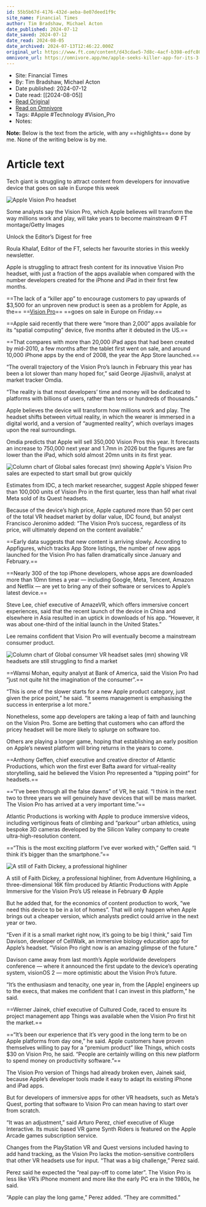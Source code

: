 ```yaml
---
id: 55b5b67d-4176-432d-aeba-8e07deed1f9c
site_name: Financial Times
author: Tim Bradshaw, Michael Acton
date_published: 2024-07-12
date_saved: 2024-07-12
date_read: 2024-08-05
date_archived: 2024-07-13T12:46:22.000Z
original_url: https://www.ft.com/content/d43cdae5-7d8c-4acf-b398-edfc8063a096
omnivore_url: https://omnivore.app/me/apple-seeks-killer-app-for-its-3-500-vision-pro-headset-190a7a79b86
---
```


 - Site: Financial Times
 - By: Tim Bradshaw, Michael Acton
 - Date published: 2024-07-12
 - Date read: [[2024-08-05]]
 - [Read Original](https://www.ft.com/content/d43cdae5-7d8c-4acf-b398-edfc8063a096)
 - [Read on Omnivore](https://omnivore.app/me/apple-seeks-killer-app-for-its-3-500-vision-pro-headset-190a7a79b86)
 - Tags:  #Apple  #Technology  #Vision_Pro 
 - Notes: 

**Note:** Below is the text from the article, with any ==highlights== done by me. None of the writing below is by me.

# Article text
Tech giant is struggling to attract content from developers for innovative device that goes on sale in Europe this week

![Apple Vision Pro headset](https://proxy-prod.omnivore-image-cache.app/2048x1152,s--gAl3R1fKzh-qycnk34OqPZTA_9nB0Dv8TFI_P5Zig/https://www.ft.com/__origami/service/image/v2/images/raw/https%3A%2F%2Fd1e00ek4ebabms.cloudfront.net%2Fproduction%2Faf7d2b90-6022-4575-9c17-54d714552c52.jpg?source=next-article&fit=scale-down&quality=highest&width=700&dpr=1)

Some analysts say the Vision Pro, which Apple believes will transform the way millions work and play, will take years to become mainstream © FT montage/Getty Images

Unlock the Editor’s Digest for free

Roula Khalaf, Editor of the FT, selects her favourite stories in this weekly newsletter.

Apple is struggling to attract fresh content for its innovative Vision Pro headset, with just a fraction of the apps available when compared with the number developers created for the iPhone and iPad in their first few months. 

==The lack of a “killer app” to encourage customers to pay upwards of $3,500 for an unproven new product is seen as a problem for Apple, as the== ==[Vision Pro](https://www.ft.com/content/794292d8-759f-491a-9776-98fb687c45cc)== ==goes on sale in Europe on Friday.==

==Apple said recently that there were “more than 2,000” apps available for its “spatial computing” device, five months after it debuted in the US.== 

==That compares with more than 20,000 iPad apps that had been created by mid-2010, a few months after the tablet first went on sale, and around 10,000 iPhone apps by the end of 2008, the year the App Store launched.== 

“The overall trajectory of the Vision Pro’s launch in February this year has been a lot slower than many hoped for,” said George Jijiashvili, analyst at market tracker Omdia. 

“The reality is that most developers’ time and money will be dedicated to platforms with billions of users, rather than tens or hundreds of thousands.” 

Apple believes the device will transform how millions work and play. The headset shifts between virtual reality, in which the wearer is immersed in a digital world, and a version of “augmented reality”, which overlays images upon the real surroundings.

Omdia predicts that Apple will sell 350,000 Vision Pros this year. It forecasts an increase to 750,000 next year and 1.7mn in 2026 but the figures are far lower than the iPad, which sold almost 20mn units in its first year. 

![Column chart of Global sales forecast (mn) showing Apple's Vision Pro sales are expected to start small but grow quickly](https://proxy-prod.omnivore-image-cache.app/1400x1000,sYDN88kGMbrjqeRigKheqcXfKLptWuPi5srgwU_a1exA/https://www.ft.com/__origami/service/image/v2/images/raw/https%3A%2F%2Fd6c748xw2pzm8.cloudfront.net%2Fprod%2Febe6e010-3f98-11ef-b0a8-0f4c25463a7c-standard.png?source=next-article&fit=scale-down&quality=highest&width=700&dpr=1)

Estimates from IDC, a tech market researcher, suggest Apple shipped fewer than 100,000 units of Vision Pro in the first quarter, less than half what rival Meta sold of its Quest headsets. 

Because of the device’s high price, Apple captured more than 50 per cent of the total VR headset market by dollar value, IDC found, but analyst Francisco Jeronimo added: “The Vision Pro’s success, regardless of its price, will ultimately depend on the content available.” 

==Early data suggests that new content is arriving slowly. According to Appfigures, which tracks App Store listings, the number of new apps launched for the Vision Pro has fallen dramatically since January and February.== 

==Nearly 300 of the top iPhone developers, whose apps are downloaded more than 10mn times a year — including Google, Meta, Tencent, Amazon and Netflix — are yet to bring any of their software or services to Apple’s latest device.== 

Steve Lee, chief executive of AmazeVR, which offers immersive concert experiences, said that the recent launch of the device in China and elsewhere in Asia resulted in an uptick in downloads of his app. “However, it was about one-third of the initial launch in the United States.” 

Lee remains confident that Vision Pro will eventually become a mainstream consumer product. 

![Column chart of Global consumer VR headset sales (mn) showing VR headsets are still struggling to find a market](https://proxy-prod.omnivore-image-cache.app/1400x1000,sVztYvcuLhffv-NK_77qY_Zonh422OKdB6uaU6a6TO5k/https://www.ft.com/__origami/service/image/v2/images/raw/https%3A%2F%2Fd6c748xw2pzm8.cloudfront.net%2Fprod%2F3d7ce970-3f98-11ef-a943-61ae1fb5fb11-standard.png?source=next-article&fit=scale-down&quality=highest&width=700&dpr=1)

==Wamsi Mohan, equity analyst at Bank of America, said the Vision Pro had “just not quite hit the imagination of the consumer”.== 

“This is one of the slower starts for a new Apple product category, just given the price point,” he said. “It seems management is emphasising the success in enterprise a lot more.” 

Nonetheless, some app developers are taking a leap of faith and launching on the Vision Pro. Some are betting that customers who can afford the pricey headset will be more likely to splurge on software too. 

Others are playing a longer game, hoping that establishing an early position on Apple’s newest platform will bring returns in the years to come. 

==Anthony Geffen, chief executive and creative director of Atlantic Productions, which won the first ever Bafta award for virtual-reality storytelling, said he believed the Vision Pro represented a “tipping point” for headsets.== 

==“I’ve been through all the false dawns” of VR, he said. “I think in the next two to three years we will genuinely have devices that will be mass market. The Vision Pro has arrived at a very important time.”== 

Atlantic Productions is working with Apple to produce immersive videos, including vertiginous feats of climbing and “parkour” urban athletics, using bespoke 3D cameras developed by the Silicon Valley company to create ultra-high-resolution content. 

==“This is the most exciting platform I’ve ever worked with,” Geffen said. “I think it’s bigger than the smartphone.”== 

![A still of Faith Dickey, a professional highliner](https://proxy-prod.omnivore-image-cache.app/1679x945,smLxdEczfpLLiXY-JGlCAIetGF_oIL6SjrfDcMjp0wss/https://www.ft.com/__origami/service/image/v2/images/raw/https%3A%2F%2Fd1e00ek4ebabms.cloudfront.net%2Fproduction%2F224007e3-69dc-4426-a1a5-a46e75a14c7b.jpg?source=next-article&fit=scale-down&quality=highest&width=700&dpr=1)

A still of Faith Dickey, a professional highliner, from Adventure Highlining, a three-dimensional 16K film produced by Atlantic Productions with Apple Immersive for the Vision Pro’s US release in February © Apple

But he added that, for the economics of content production to work, “we need this device to be in a lot of homes”. That will only happen when Apple brings out a cheaper version, which analysts predict could arrive in the next year or two. 

“Even if it is a small market right now, it’s going to be big I think,” said Tim Davison, developer of CellWalk, an immersive biology education app for Apple’s headset. “Vision Pro right now is an amazing glimpse of the future.” 

Davison came away from last month’s Apple worldwide developers conference — where it announced the first update to the device’s operating system, visionOS 2 — more optimistic about the Vision Pro’s future. 

“It’s the enthusiasm and tenacity, one year in, from the \[Apple\] engineers up to the execs, that makes me confident that I can invest in this platform,” he said. 

==Werner Jainek, chief executive of Cultured Code, raced to ensure its project management app Things was available when the Vision Pro first hit the market.== 

==“It’s been our experience that it’s very good in the long term to be on Apple platforms from day one,” he said. Apple customers have proven themselves willing to pay for a “premium product” like Things, which costs $30 on Vision Pro, he said. “People are certainly willing on this new platform to spend money on productivity software.”== 

The Vision Pro version of Things had already broken even, Jainek said, because Apple’s developer tools made it easy to adapt its existing iPhone and iPad apps. 

But for developers of immersive apps for other VR headsets, such as Meta’s Quest, porting that software to Vision Pro can mean having to start over from scratch. 

“It was an adjustment,” said Arturo Perez, chief executive of Kluge Interactive. Its music based VR game Synth Riders is featured on the Apple Arcade games subscription service. 

Changes from the PlayStation VR and Quest versions included having to add hand tracking, as the Vision Pro lacks the motion-sensitive controllers that other VR headsets use for input. “That was a big challenge,” Perez said. 

Perez said he expected the “real pay-off to come later”. The Vision Pro is less like VR’s iPhone moment and more like the early PC era in the 1980s, he said. 

“Apple can play the long game,” Perez added. “They are committed.”